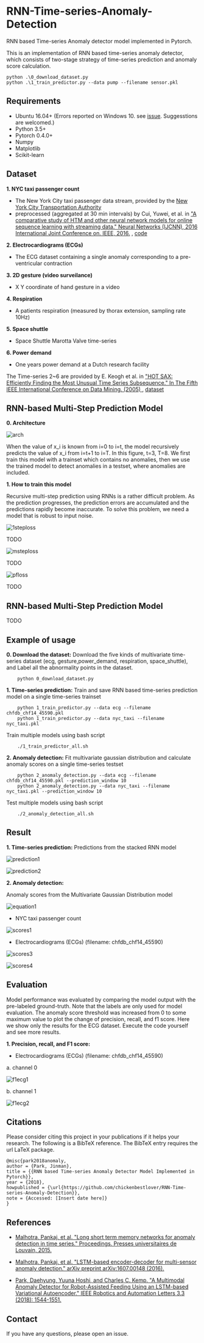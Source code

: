 # RNN-Time-series-Anomaly-Detection
RNN based Time-series Anomaly detector model implemented in Pytorch.

This is an implementation of RNN based time-series anomaly detector, which consists of two-stage strategy of time-series prediction and anomaly score calculation.


```
python .\0_download_dataset.py
python .\1_train_predictor.py --data pump --filename sensor.pkl
```


## Requirements
* Ubuntu 16.04+ (Errors reported on Windows 10. see [issue](https://github.com/chickenbestlover/RNN-Time-series-Anomaly-Detection/issues/6#issue-358550020). Suggesstions are welcomed.)
* Python 3.5+
* Pytorch 0.4.0+
* Numpy
* Matplotlib
* Scikit-learn

## Dataset
__1. NYC taxi passenger count__
 * The New York City taxi passenger data stream, provided by the [New
York City Transportation Authority](http://www.nyc.gov/html/tlc/html/about/trip_record_data.shtml )
 * preprocessed (aggregated at 30 min intervals) by Cui, Yuwei, et al. in ["A comparative study of HTM and other neural network models for online sequence learning with streaming data." Neural Networks (IJCNN), 2016 International Joint Conference on. IEEE, 2016.](http://ieeexplore.ieee.org/abstract/document/7727380/)
  , [code](https://github.com/numenta/htmresearch/tree/master/projects/sequence_prediction)

__2. Electrocardiograms (ECGs)__
 * The ECG dataset containing a single anomaly corresponding to a pre-ventricular contraction

__3. 2D gesture (video surveilance)__
 * X Y coordinate of hand gesture in a video

__4. Respiration__
 * A patients respiration (measured by thorax extension, sampling rate 10Hz)

__5. Space shuttle__
 * Space Shuttle Marotta Valve time-series

__6. Power demand__
 * One years power demand at a Dutch research facility

The Time-series 2~6 are provided by E. Keogh et al. in
["HOT SAX: Efficiently Finding the Most Unusual Time Series Subsequence." In The Fifth IEEE International Conference on Data Mining. (2005)
](http://ieeexplore.ieee.org/abstract/document/1565683/)
  , [dataset](http://www.cs.ucr.edu/~eamonn/discords/)


## RNN-based Multi-Step Prediction Model
__0. Architecture__

![arch](./fig/arch.png)

When the value of x_i is known from i=0 to i=t, the model recursively predicts the value of x_i from i=t+1 to i=T. In this figure, t=3, T=8. We first train this model with a trainset which contains no anomalies, then we use the trained model to detect anomalies in a testset, where anomalies are included. 

__1. How to train this model__

Recursive multi-step prediction using RNNs is a rather difficult problem. As the prediction progresses, the prediction errors are accumulated and the predictions rapidly become inaccurate. To solve this problem, we need a model that is robust to input noise.

![1steploss](./fig/1steploss.png)

TODO

![msteploss](./fig/msteploss.png)

TODO

![pfloss](./fig/pfloss.png)

TODO


## RNN-based Multi-Step Prediction Model

TODO


## Example of usage
__0. Download the dataset:__
Download the five kinds of multivariate time-series dataset
(ecg, gesture,power_demand, respiration, space_shuttle),
and Label all the abnormality points in the dataset.
```
    python 0_download_dataset.py
```


__1. Time-series prediction:__
Train and save RNN based time-series prediction model on a single time-series trainset
```
    python 1_train_predictor.py --data ecg --filename chfdb_chf14_45590.pkl
    python 1_train_predictor.py --data nyc_taxi --filename nyc_taxi.pkl
```
Train multiple models using bash script

```
    ./1_train_predictor_all.sh
```

__2. Anomaly detection:__
Fit multivariate gaussian distribution and
calculate anomaly scores on a single time-series testset
```
    python 2_anomaly_detection.py --data ecg --filename chfdb_chf14_45590.pkl --prediction_window 10
    python 2_anomaly_detection.py --data nyc_taxi --filename nyc_taxi.pkl --prediction_window 10
```
Test multiple models using bash script
```
    ./2_anomaly_detection_all.sh
```





## Result
__1. Time-series prediction:__
Predictions from the stacked RNN model

![prediction1](./fig/prediction_nyc_taxi.gif)


![prediction2](./fig/prediction_ecg.gif)

__2. Anomaly detection:__

Anomaly scores from the Multivariate Gaussian Distribution model

![equation1](./fig/equation1.gif)

* NYC taxi passenger count

![scores1](./fig/scores_nyc_taxi.png)


* Electrocardiograms (ECGs) (filename: chfdb_chf14_45590)



![scores3](./fig/scores_ecg1.png)


![scores4](./fig/scores_ecg2.png)

## Evaluation

Model performance was evaluated by comparing the model output with the pre-labeled ground-truth. Note that the labels are only used for model evaluation. The anomaly score threshold was increased from 0 to some maximum value to plot the change of precision, recall, and f1 score. Here we show only the results for the ECG dataset. Execute the code yourself and see more results.

__1. Precision, recall, and F1 score:__

* Electrocardiograms (ECGs) (filename: chfdb_chf14_45590)

a. channel 0

![f1ecg1](./fig/fig_f_beta_channel0.png)

b. channel 1

![f1ecg2](./fig/fig_f_beta_channel1.png)


## Citations

Please consider citing this project in your publications if it helps your research. The following is a BibTeX reference. The BibTeX entry requires the url LaTeX package.

```
@misc{park2018anomaly,
author = {Park, Jinman},
title = {{RNN based Time-series Anomaly Detector Model Implemented in Pytorch}},
year = {2018},
howpublished = {\url{https://github.com/chickenbestlover/RNN-Time-series-Anomaly-Detection}},
note = {Accessed: [Insert date here]}
}
```


## References
* [Malhotra, Pankaj, et al. "Long short term memory networks for anomaly detection in time series." Proceedings. Presses universitaires de Louvain, 2015.](https://www.elen.ucl.ac.be/Proceedings/esann/esannpdf/es2015-56.pdf)


* [Malhotra, Pankaj, et al. "LSTM-based encoder-decoder for multi-sensor anomaly detection." arXiv preprint arXiv:1607.00148 (2016).](https://arxiv.org/pdf/1607.00148.pdf)

* [Park, Daehyung, Yuuna Hoshi, and Charles C. Kemp. "A Multimodal Anomaly Detector for Robot-Assisted Feeding Using an LSTM-based Variational Autoencoder." IEEE Robotics and Automation Letters 3.3 (2018): 1544-1551.](https://arxiv.org/pdf/1711.00614.pdf)



## Contact
If you have any questions, please open an issue.

